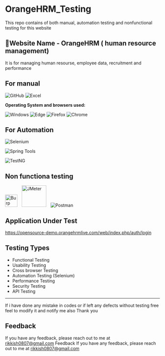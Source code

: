 # OrangeHRM_Testing
This repo contains of both manual, automation testing and nonfunctional testing for this  website

## 🧪Website Name - OrangeHRM ( human resource management)


It is for managing human resourse, employee data, recruitment and  performance

## For manual
  <img alt="GitHub" src="https://img.shields.io/badge/Microsoft_Excel-217346?style=for-the-badge&logo=microsoft-excel&logoColor=white" />
  
<img alt="Excel" src="https://img.shields.io/badge/Excel-217346?logo=microsoft-excel&logoColor=white&style=flat" />

  **Operating System and browsers used:**

<img alt="Windows" src="https://img.shields.io/badge/Windows-00ADEF?logo=windows&logoColor=white&style=flat" />
<img alt="Edge" src="https://img.shields.io/badge/Edge-5C2D91?logo=microsoft-edge&logoColor=white&style=flat" />
<img alt="Firefox" src="https://img.shields.io/badge/Firefox-FF9500?logo=firefox-browser&logoColor=white&style=flat" />
<img alt="Chrome" src="https://img.shields.io/badge/Chrome-4285F4?logo=google-chrome&logoColor=white&style=flat" />


## For Automation
![Selenium](https://img.shields.io/badge/Selenium-000000?style=for-the-badge&logo=selenium&logoColor=white)

![Spring Tools](https://img.shields.io/badge/Spring%20Tools-006400?style=for-the-badge&logo=spring&logoColor=white)

![TestNG](https://img.shields.io/badge/TestNG-FF8800?style=for-the-badge&logo=testng&logoColor=white)

## Non functiona testing

 <img src="https://cdn.simpleicons.org/burpsuite" alt="Burp Suite" width="40" height="40" style="margin-right: 10px;" />
  
  <img src="https://cdn.simpleicons.org/apachejmeter" alt="JMeter" width="80" height="70" style="margin-right: 10px;" />

  <img alt="Postman" src="https://img.shields.io/badge/Postman-FF6C37?logo=postman&logoColor=white&style=flat" />



  ## Application Under Test 

https://opensource-demo.orangehrmlive.com/web/index.php/auth/login



## Testing Types

- Functional Testing
- Usability Testing
- Cross browser Testing
- Automation Testing (Selenium)
- Performance Testing
- Security Testing
- API Testing



_________________________________________________________________________________________

If i have done any mistake in codes or if left any defects without testing free feel to modify it and notify me also
Thank you
## Feedback

If you have any feedback, please reach out to me at rikkish0807@gmail.com
Feedback
If you have any feedback, please reach out to me at rikkish0807@gmail.com

